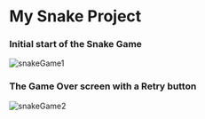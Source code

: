 # My Snake Project


### Initial start of the Snake Game
![snakeGame1](https://github.com/Andre-210/SnakeProject/assets/156269322/0e7a61e1-2161-4256-be64-3bf102b2284a)

### The Game Over screen with a Retry button
![snakeGame2](https://github.com/Andre-210/SnakeProject/assets/156269322/03e5b7b6-067a-4d14-8e2b-b6c7eed1556d)
